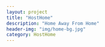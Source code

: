 ```yaml
---
layout: project
title: "HostHome"
description: "Home Away From Home"
header-img: "img/home-bg.jpg"
category: HostHome
---
```


